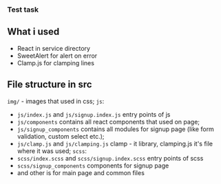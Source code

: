 ### Test task
## What i used

* React in service directory
* SweetAlert for alert on error
* Clamp.js for clamping lines

## File structure in src

`img/` - images that used in css;
`js`:
  * `js/index.js` and `js/signup.index.js` entry points of js
  * `js/components` contains all react components that used on page;
  * `js/signup_components` contains all modules for signup page (like form validation, custom select etc.);
  * `js/clamp.js` and `js/clamping.js` clamp - it library, clamping.js it's file where it was used;
`scss`:
  * `scss/index.scss` and `scss/signup.index.scss` entry points of scss
  * `scss/signup_components` components for signup page
  * and other is for main page and common files
